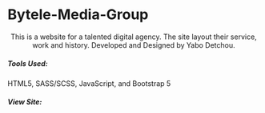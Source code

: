 # Bytele-Media-Group

<p align="center">
    This is a website for a talented digital agency. The site layout their service, work and history. Developed and Designed by Yabo Detchou.
</p>

##### Tools Used:
HTML5, SASS/SCSS, JavaScript, and Bootstrap 5

##### View Site:


